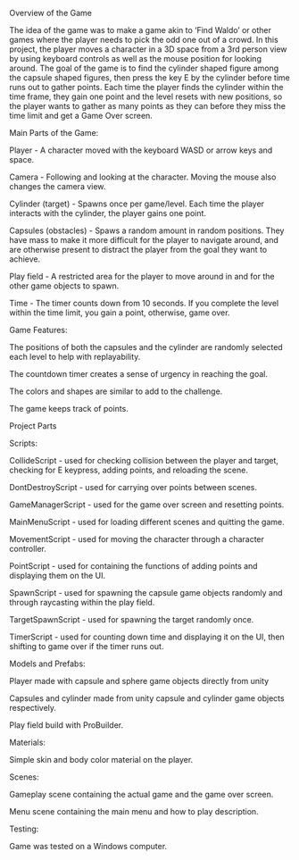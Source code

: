 Overview of the Game

The idea of the game was to make a game akin to ‘Find Waldo’ or other games where the player needs to pick the odd one out of a crowd. In this project, the player moves a character in a 3D space from a 3rd person view by using keyboard controls as well as the mouse position for looking around. The goal of the game is to find the cylinder shaped figure among the capsule shaped figures, then press the key E by the cylinder before time runs out to gather points. Each time the player finds the cylinder within the time frame, they gain one point and the level resets with new positions, so the player wants to gather as many points as they can before they miss the time limit and get a Game Over screen.

Main Parts of the Game:

Player - A character moved with the keyboard WASD or arrow keys and space.

Camera - Following and looking at the character. Moving the mouse also changes the camera view.

Cylinder (target) - Spawns once per game/level. Each time the player interacts with the cylinder, the player gains one point.

Capsules (obstacles) - Spaws a random amount in random positions. They have mass to make it more difficult for the player to navigate around, and are otherwise present to distract the player from the goal they want to achieve.

Play field - A restricted area for the player to move around in and for the other game objects to spawn.

Time - The timer counts down from 10 seconds. If you complete the level within the time limit, you gain a point, otherwise, game over.

Game Features:

The positions of both the capsules and the cylinder are randomly selected each level to help with replayability.

The countdown timer creates a sense of urgency in reaching the goal.

The colors and shapes are similar to add to the challenge.

The game keeps track of points.

Project Parts

Scripts:

CollideScript - used for checking collision between the player and target, checking for E keypress, adding points, and reloading the scene.

DontDestroyScript - used for carrying over points between scenes.

GameManagerScript - used for the game over screen and resetting points.

MainMenuScript - used for loading different scenes and quitting the game.

MovementScript - used for moving the character through a character controller.

PointScript - used for containing the functions of adding points and displaying them on the UI.

SpawnScript - used for spawning the capsule game objects randomly and through raycasting within the play field.

TargetSpawnScript - used for spawning the target randomly once.

TimerScript - used for counting down time and displaying it on the UI, then shifting to game over if the timer runs out.

Models and Prefabs:

Player made with capsule and sphere game objects directly from unity

Capsules and cylinder made from unity capsule and cylinder game objects respectively.

Play field build with ProBuilder.

Materials:

Simple skin and body color material on the player.

Scenes:

Gameplay scene containing the actual game and the game over screen.

Menu scene containing the main menu and how to play description.

Testing:

Game was tested on a Windows computer.
